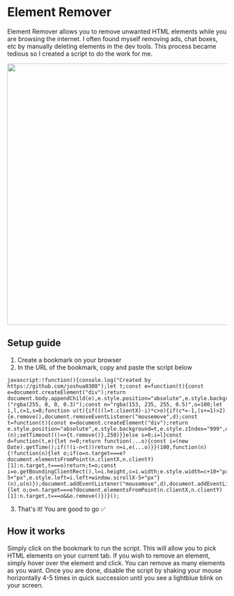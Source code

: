# Element Remover

Element Remover allows you to remove unwanted HTML elements while you are browsing the internet.
I often found myself removing ads, chat boxes, etc by manually deleting elements in the dev tools.
This process became tedious so I created a script to do the work for me.

<div style="text-align:center"><img src="demo.gif" height="600" /></div>

## Setup guide
1. Create a bookmark on your browser
2. In the URL of the bookmark, copy and paste the script below
```
javascript:!function(){console.log("Created by https://github.com/joshua0308");let t;const e=function(t){const e=document.createElement("div");return document.body.appendChild(e),e.style.position="absolute",e.style.background=t,e.style.zIndex="998",e}("rgba(255, 0, 0, 0.3)");const n="rgba(153, 235, 255, 0.5)",o=100;let i,l,c=1,s=0;function u(t){if(((l=t.clientX)-i)*c>o){if(c*=-1,(s+=1)>2){e.remove(),document.removeEventListener("mousemove",d);const t=function(t){const e=document.createElement("div");return e.style.position="absolute",e.style.background=t,e.style.zIndex="999",document.body.appendChild(e),e.style.width="100%",e.style.height="100%",e.style.top="0px",e.style.left="0px",e}(n);setTimeout(()=>{t.remove()},250)}}else s=0;i=l}const d=function(t,e){let n=0;return function(...o){const i=(new Date).getTime();if(!(i-n<t))return n=i,e(...o)}}(100,function(n){!function(n){let o;if(o=n.target===e?document.elementsFromPoint(n.clientX,n.clientY)[1]:n.target,t===o)return;t=o;const i=o.getBoundingClientRect(),l=i.height,c=i.width;e.style.width=c+10+"px",e.style.height=l+10+"px",e.style.top=i.top+window.scrollY-5+"px",e.style.left=i.left+window.scrollX-5+"px"}(n),u(n)});document.addEventListener("mousemove",d),document.addEventListener("click",function(n){let o;o=n.target===e?document.elementsFromPoint(n.clientX,n.clientY)[1]:n.target,t===o&&o.remove()})}();
```
3. That's it! You are good to go ✅

## How it works
Simply click on the bookmark to run the script. This will allow you to pick HTML elements on your current tab.
If you wish to remove an element, simply hover over the element and click. You can remove as many elements as you want.
Once you are done, disable the script by shaking your mouse horizontally 4-5 times in quick succession until you see a lightblue blink on your screen.
